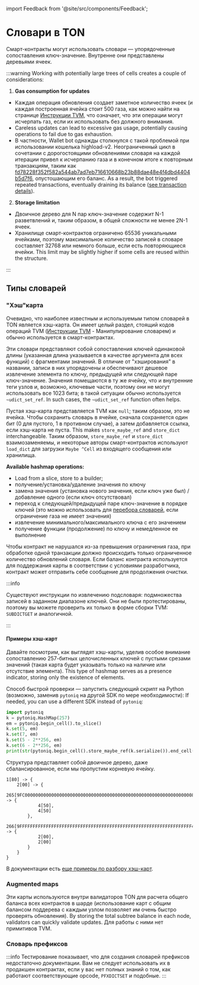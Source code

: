 import Feedback from '@site/src/components/Feedback';

# Словари в TON

Смарт-контракты могут использовать словари — упорядоченные сопоставления ключ-значение. Внутренне они представлены деревьями ячеек.

:::warning
Working with potentially large trees of cells creates a couple of considerations:

1. **Gas consumption for updates**

- Каждая операция обновления создает заметное количество ячеек (и каждая построенная ячейка стоит 500 газа, как можно найти на странице [Инструкции TVM](/v3/documentation/tvm/instructions#gas-prices), что означает, что эти операции могут исчерпать газ, если их использовать без должного внимания.
- Careless updates can lead to excessive gas usage, potentially causing operations to fail due to gas exhaustion.
- В частности, Wallet bot однажды столкнулся с такой проблемой при использовании кошелька highload-v2. Неограниченный цикл в сочетании с дорогостоящими обновлениями словаря на каждой итерации привел к исчерпанию газа и в конечном итоге к повторным транзакциям, таким как [fd78228f352f582a544ab7ad7eb716610668b23b88dae48e4f4dbd4404b5d7f6](https://tonviewer.com/transaction/fd78228f352f582a544ab7ad7eb716610668b23b88dae48e4f4dbd4404b5d7f6), опустошающим его баланс. As a result, the bot triggered repeated transactions, eventually draining its balance ([see transaction details](https://tonviewer.com/transaction/fd78228f352f582a544ab7ad7eb716610668b23b88dae48e4f4dbd4404b5d7f6)).

2. **Storage limitation**

- Двоичное дерево для N пар ключ-значение содержит N-1 разветвлений и, таким образом, в общей сложности не менее 2N-1 ячеек.
- Хранилище смарт-контрактов ограничено 65536 уникальными ячейками, поэтому максимальное количество записей в словаре составляет 32768 или немного больше, если есть повторяющиеся ячейки. This limit may be slightly higher if some cells are reused within the structure.

:::

## Типы словарей

### "Хэш"карта

Очевидно, что наиболее известным и используемым типом словарей в TON является хэш-карта. Он имеет целый раздел, стоящий кодов операций TVM ([Инструкции TVM](/v3/documentation/tvm/instructions#quick-search) - Манипулирование словарем) и обычно используется в смарт-контрактах.

Эти словари представляют собой сопоставления ключей одинаковой длины (указанная длина указывается в качестве аргумента для всех функций) с фрагментами значений. В отличие от "хэширования" в названии, записи в них упорядочены и обеспечивают дешевое извлечение элемента по ключу, предыдущей или следующей паре ключ-значение. Значения помещаются в ту же ячейку, что и внутренние теги узлов и, возможно, ключевые части, поэтому они не могут использовать все 1023 бита; в такой ситуации обычно используется `~udict_set_ref`. In such cases, the `~udict_set_ref` function often helps.

Пустая хэш-карта представляется TVM как `null`; таким образом, это не ячейка. Чтобы сохранить словарь в ячейке, сначала сохраняется один бит (0 для пустого, 1 в противном случае), а затем добавляется ссылка, если хэш-карта не пуста. This makes `store_maybe_ref` and `store_dict` interchangeable. Таким образом, `store_maybe_ref` и `store_dict` взаимозаменяемы, и некоторые авторы смарт-контрактов используют `load_dict` для загрузки `Maybe ^Cell` из входящего сообщения или хранилища.

**Available hashmap operations:**

- Load from a slice, store to a builder;
- получение/установка/удаление значения по ключу
- замена значения (установка нового значения, если ключ уже был) / добавление одного (если ключ отсутствовал)
- переход к следующей/предыдущей паре ключ-значение в порядке ключей (это можно использовать для [перебора словарей](/v3/documentation/smart-contracts/func/cookbook#how-to-iterate-dictionaries), если ограничение газа не имеет значения)
- извлечение минимального/максимального ключа с его значением
- получение функции (продолжение) по ключу и немедленное ее выполнение

Чтобы контракт не нарушался из-за превышения ограничения газа, при обработке одной транзакции должно происходить только ограниченное количество обновлений словаря. Если баланс контракта используется для поддержания карты в соответствии с условиями разработчика, контракт может отправить себе сообщение для продолжения очистки.

:::info

Существуют инструкции по извлечению подсловаря: подмножества записей в заданном диапазоне ключей. Они не были протестированы, поэтому вы можете проверить их только в форме сборки TVM: `SUBDICTGET` и аналогичной.

:::

#### Примеры хэш-карт

Давайте посмотрим, как выглядят хэш-карты, уделив особое внимание сопоставлению 257-битных целочисленных ключей с пустыми срезами значений (такая карта будет указывать только на наличие или отсутствие элемента). This type of hashmap serves as a presence indicator, storing only the existence of elements.

Способ быстрой проверки — запустить следующий скрипт на Python (возможно, заменив `pytoniq` на другой SDK по мере необходимости): If needed, you can use a different SDK instead of `pytoniq`:

```python
import pytoniq
k = pytoniq.HashMap(257)
em = pytoniq.begin_cell().to_slice()
k.set(5, em)
k.set(7, em)
k.set(5 - 2**256, em)
k.set(6 - 2**256, em)
print(str(pytoniq.begin_cell().store_maybe_ref(k.serialize()).end_cell()))
```

Структура представляет собой двоичное дерево, даже сбалансированное, если мы пропустим корневую ячейку.

```
1[80] -> {
	2[00] -> {
		265[9FC00000000000000000000000000000000000000000000000000000000000000080] -> {
			4[50],
			4[50]
		},
		266[9FFFFFFFFFFFFFFFFFFFFFFFFFFFFFFFFFFFFFFFFFFFFFFFFFFFFFFFFFFFFFFFFF40] -> {
			2[00],
			2[00]
		}
	}
}
```

В документации есть [еще примеры по разбору хэш-карт](/v3/documentation/data-formats/tlb/tl-b-types#hashmap-parsing-example).

### Augmented maps

Эти карты используются внутри валидаторов TON для расчета общего баланса всех контрактов в шарде (использование карт с общим балансом поддерева с каждым узлом позволяет им очень быстро проверять обновления). By storing the total subtree balance in each node, validators can quickly validate updates. Для работы с ними нет примитивов TVM.

### Словарь префиксов

:::info
Тестирование показывает, что для создания словарей префиксов недостаточно документации. Вам не следует использовать их в продакшен контрактах, если у вас нет полных знаний о том, как работают соответствующие opcode, `PFXDICTSET` и подобные.
:::

<Feedback />

